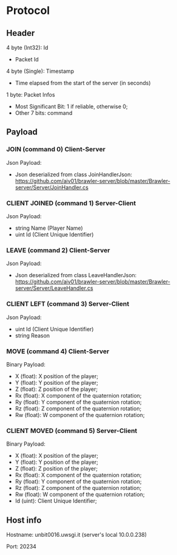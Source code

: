 # Protocol

## Header  
4 byte (Int32): Id  
* Packet Id

4 byte (Single): Timestamp  
* Time elapsed from the start of the server (in seconds)

1 byte: Packet Infos  
* Most Significant Bit: 1 if reliable, otherwise 0; 
* Other 7 bits: command

## Payload

### JOIN (command 0) Client-Server
Json Payload:  
* Json deserialized from class JoinHandlerJson: https://github.com/aiv01/brawler-server/blob/master/Brawler-server/Server/JoinHandler.cs

### CLIENT JOINED (command 1) Server-Client
Json Payload:
* string Name (Player Name)
* uint Id (Client Unique Identifier)

### LEAVE (command 2) Client-Server
Json Payload:  
* Json deserialized from class LeaveHandlerJson: https://github.com/aiv01/brawler-server/blob/master/Brawler-server/Server/LeaveHandler.cs

### CLIENT LEFT (command 3) Server-Client  
Json Payload:  
* uint Id (Client Unique Identifier)
* string Reason

### MOVE (command 4) Client-Server
Binary Payload:  
* X (float): X position of the player;  
* Y (float): Y position of the player;  
* Z (float): Z position of the player;  
* Rx (float): X component of the quaternion rotation;  
* Ry (float): Y component of the quaternion rotation;  
* Rz (float): Z component of the quaternion rotation;  
* Rw (float): W component of the quaternion rotation;   

### CLIENT MOVED (command 5) Server-Client
Binary Payload:  
* X (float): X position of the player;  
* Y (float): Y position of the player;  
* Z (float): Z position of the player;  
* Rx (float): X component of the quaternion rotation;  
* Ry (float): Y component of the quaternion rotation;  
* Rz (float): Z component of the quaternion rotation;  
* Rw (float): W component of the quaternion rotation;  
* Id (uint): Client Unique Identifier; 

## Host info
Hostname: unbit0016.uwsgi.it (server's local 10.0.0.238)

Port: 20234
